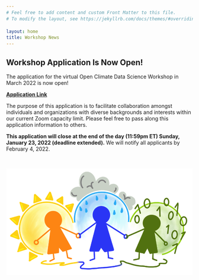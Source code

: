 ```yaml
---
# Feel free to add content and custom Front Matter to this file.
# To modify the layout, see https://jekyllrb.com/docs/themes/#overriding-theme-defaults

layout: home
title: Workshop News
---
```


## Workshop Application Is Now Open!

The application for the virtual Open Climate Data Science Workshop in March 2022 is now open!

[**Application Link**](https://forms.gle/W2sDwoBwdajfW2cq5)

The purpose of this application is to facilitate collaboration amongst individuals and organizations with diverse backgrounds and interests within our current Zoom capacity limit. Please feel free to pass along this application information to others.

**This application will close at the end of the day (11:59pm ET) Sunday, January 23, 2022 (deadline extended).** We will notify all applicants by February 4, 2022.

<br>

![image](img/ocds_logo_transparent.png)

<br>